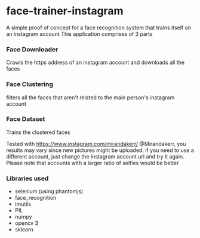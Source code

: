 # face-trainer-instagram
A simple proof of concept for a face recognition system that trains itself on an instagram account
This application comprises of 3 parts

### Face Downloader
Crawls the https address of an instagram account and downloads all the faces

### Face Clustering
filters all the faces that aren't related to the main person's instagram account

### Face Dataset
Trains the clustered faces


Tested with https://www.instagram.com/mirandakerr/ @Mirandakerr, you results may vary since new pictures might be uploaded. if you need to use a different account, just change the instagram account url and try it again. Please note that accounts with a larger ratio of selfies would be better


### Libraries used
- selenium (using phantomjs)
- face_recognition
- imutils
- PIL
- numpy
- opencv 3
- sklearn
